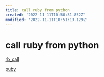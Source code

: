 ```yaml
---
title: call ruby from python
created: '2022-11-11T10:50:31.852Z'
modified: '2022-11-11T10:51:13.129Z'
---
```


# call ruby from python

[rb_call](https://github.com/yohm/rb_call)

[puby](https://github.com/tomjnixon/puby)

